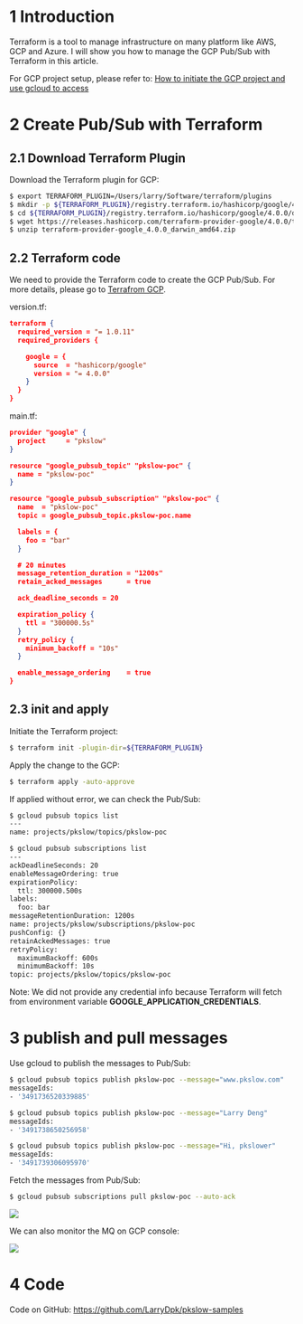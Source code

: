 # 1 Introduction

Terraform is a tool to manage infrastructure on many platform like AWS, GCP and Azure.  I will show you how to manage the GCP Pub/Sub with Terraform in this article.



For GCP project setup, please refer to: [How to initiate the GCP project and use gcloud to access](https://www.pkslow.com/archives/init-gcp-sdk-en)



# 2 Create Pub/Sub with Terraform

## 2.1 Download Terraform Plugin

Download the Terraform plugin for GCP:

```bash
$ export TERRAFORM_PLUGIN=/Users/larry/Software/terraform/plugins
$ mkdir -p ${TERRAFORM_PLUGIN}/registry.terraform.io/hashicorp/google/4.0.0/darwin_amd64
$ cd ${TERRAFORM_PLUGIN}/registry.terraform.io/hashicorp/google/4.0.0/darwin_amd64
$ wget https://releases.hashicorp.com/terraform-provider-google/4.0.0/terraform-provider-google_4.0.0_darwin_amd64.zip
$ unzip terraform-provider-google_4.0.0_darwin_amd64.zip
```



## 2.2 Terraform code

We need to provide the Terraform code to create the GCP Pub/Sub. For more details, please go to [Terrafrom GCP](https://registry.terraform.io/providers/hashicorp/google/latest/docs/resources/pubsub_subscription).



version.tf:

```json
terraform {
  required_version = "= 1.0.11"
  required_providers {

    google = {
      source  = "hashicorp/google"
      version = "= 4.0.0"
    }
  }
}
```



main.tf:

```json
provider "google" {
  project     = "pkslow"
}

resource "google_pubsub_topic" "pkslow-poc" {
  name = "pkslow-poc"
}

resource "google_pubsub_subscription" "pkslow-poc" {
  name  = "pkslow-poc"
  topic = google_pubsub_topic.pkslow-poc.name

  labels = {
    foo = "bar"
  }

  # 20 minutes
  message_retention_duration = "1200s"
  retain_acked_messages      = true

  ack_deadline_seconds = 20

  expiration_policy {
    ttl = "300000.5s"
  }
  retry_policy {
    minimum_backoff = "10s"
  }

  enable_message_ordering    = true
}
```



## 2.3 init and apply

Initiate the Terraform project:

```bash
$ terraform init -plugin-dir=${TERRAFORM_PLUGIN}
```



Apply the change to the GCP:

```bash
$ terraform apply -auto-approve
```



If applied without error, we can check the Pub/Sub:

```bash
$ gcloud pubsub topics list
---
name: projects/pkslow/topics/pkslow-poc

$ gcloud pubsub subscriptions list
---
ackDeadlineSeconds: 20
enableMessageOrdering: true
expirationPolicy:
  ttl: 300000.500s
labels:
  foo: bar
messageRetentionDuration: 1200s
name: projects/pkslow/subscriptions/pkslow-poc
pushConfig: {}
retainAckedMessages: true
retryPolicy:
  maximumBackoff: 600s
  minimumBackoff: 10s
topic: projects/pkslow/topics/pkslow-poc
```



Note: We did not provide any credential info because Terraform will fetch from environment variable **GOOGLE_APPLICATION_CREDENTIALS**.



# 3 publish and pull messages

Use gcloud to publish the messages to Pub/Sub:

```bash
$ gcloud pubsub topics publish pkslow-poc --message="www.pkslow.com"
messageIds:
- '3491736520339885'

$ gcloud pubsub topics publish pkslow-poc --message="Larry Deng"
messageIds:
- '3491738650256958'

$ gcloud pubsub topics publish pkslow-poc --message="Hi, pkslower"
messageIds:
- '3491739306095970'
```



Fetch the messages from Pub/Sub:

```bash
$ gcloud pubsub subscriptions pull pkslow-poc --auto-ack
```



![](https://pkslow.oss-cn-shenzhen.aliyuncs.com/images/2021/11/terraform-gcp-pubsub.pull.png)



We can also monitor the MQ on GCP console:

![](https://pkslow.oss-cn-shenzhen.aliyuncs.com/images/2021/11/terraform-gcp-pubsub.console-pub.png)



# 4 Code

Code on GitHub: https://github.com/LarryDpk/pkslow-samples

